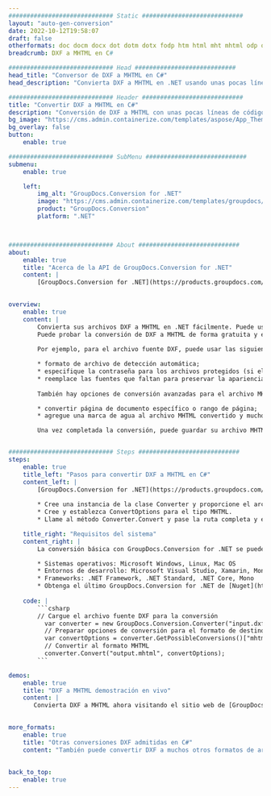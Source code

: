 ```yaml
---
############################# Static ############################
layout: "auto-gen-conversion"
date: 2022-10-12T19:58:07
draft: false
otherformats: doc docm docx dot dotm dotx fodp htm html mht mhtml odp odt otp pot potm potx pps ppsm ppsx ppt pptm pptx rtf
breadcrumb: DXF a MHTML en C#

############################# Head ############################
head_title: "Conversor de DXF a MHTML en C#"
head_description: "Convierta DXF a MHTML en .NET usando unas pocas líneas de código. Utilice la API de conversión de documentos de GroupDocs para convertir más de 160 formatos de archivo."

############################# Header ############################
title: "Convertir DXF a MHTML en C#"
description: "Conversión de DXF a MHTML con unas pocas líneas de código .NET"
bg_image: "https://cms.admin.containerize.com/templates/aspose/App_Themes/V3/images/bg/header1.png"
bg_overlay: false
button:
    enable: true

############################# SubMenu ############################
submenu:
    enable: true

    left:
        img_alt: "GroupDocs.Conversion for .NET"
        image: "https://cms.admin.containerize.com/templates/groupdocs/images/product-logos/90x90-noborder/groupdocs-conversion-net.png"
        product: "GroupDocs.Conversion"
        platform: ".NET"



############################# About ############################
about:
    enable: true
    title: "Acerca de la API de GroupDocs.Conversion for .NET"
    content: |
        [GroupDocs.Conversion for .NET](https://products.groupdocs.com/conversion/net/) se puede usar para convertir Microsoft Word, Excel, PowerPoint, PDF, Visio y otros formatos. GroupDocs.Conversion es una API independiente que es adecuada para sistemas internos y de back-end donde se requiere un alto rendimiento. No depende de ningún software como Microsoft u Open Office.
    

overview:
    enable: true
    content: |
        Convierta sus archivos DXF a MHTML en .NET fácilmente. Puede usar solo un par de líneas de código C# en cualquier plataforma de su elección, como Windows, Linux, macOS.
        Puede probar la conversión de DXF a MHTML de forma gratuita y evaluar la calidad de los resultados de la conversión. Junto con los escenarios de conversión de archivos simples, puede probar opciones más avanzadas para cargar el archivo de origen DXF y para guardar el resultado de salida MHTML. 
        
        Por ejemplo, para el archivo fuente DXF, puede usar las siguientes opciones de carga:

        * formato de archivo de detección automática;
        * especifique la contraseña para los archivos protegidos (si el formato de archivo lo admite);
        * reemplace las fuentes que faltan para preservar la apariencia del documento.
        
        También hay opciones de conversión avanzadas para el archivo MHTML:

        * convertir página de documento específico o rango de página;
        * agregue una marca de agua al archivo MHTML convertido y mucho más.

        Una vez completada la conversión, puede guardar su archivo MHTML en la ruta del archivo local o en cualquier almacenamiento de terceros como FTP, Amazon S3, Google Drive, Dropbox, etc. Tenga en cuenta que para convertir DXF a MHTML no es necesario instalar ningún software adicional, como MS Office, Open Office, Adobe Acrobat Reader, etc.


############################# Steps ############################
steps:
    enable: true
    title_left: "Pasos para convertir DXF a MHTML en C#"
    content_left: |
        [GroupDocs.Conversion for .NET](https://products.groupdocs.com/conversion/net/) facilita a los desarrolladores convertir un archivo DXF a MHTML con unas pocas líneas de código.
        
        * Cree una instancia de la clase Converter y proporcione el archivo DXF con la ruta completa
        * Cree y establezca ConvertOptions para el tipo MHTML.
        * Llame al método Converter.Convert y pase la ruta completa y el formato (MHTML) como parámetro

    title_right: "Requisitos del sistema"
    content_right: |
        La conversión básica con GroupDocs.Conversion for .NET se puede realizar en unos pocos pasos simples. Nuestras API son compatibles con todas las principales plataformas y sistemas operativos. Antes de ejecutar el código a continuación, asegúrese de tener instalados los siguientes requisitos previos en su sistema.

        * Sistemas operativos: Microsoft Windows, Linux, Mac OS
        * Entornos de desarrollo: Microsoft Visual Studio, Xamarin, MonoDevelop
        * Frameworks: .NET Framework, .NET Standard, .NET Core, Mono
        * Obtenga el último GroupDocs.Conversion for .NET de [Nuget](https://www.nuget.org/packages/groupdocs.conversion)
         
    code: |
        ```csharp    
        // Cargue el archivo fuente DXF para la conversión
          var converter = new GroupDocs.Conversion.Converter("input.dxf");
          // Preparar opciones de conversión para el formato de destino MHTML
          var convertOptions = converter.GetPossibleConversions()["mhtml"].ConvertOptions;
          // Convertir al formato MHTML
          converter.Convert("output.mhtml", convertOptions);
        ```

demos:
    enable: true
    title: "DXF a MHTML demostración en vivo"
    content: |
       Convierta DXF a MHTML ahora visitando el sitio web de [GroupDocs.Conversion App](https://products.groupdocs.app/conversion/family). La demostración en línea tiene las siguientes ventajas
          

more_formats:
    enable: true
    title: "Otras conversiones DXF admitidas en C#"
    content: "También puede convertir DXF a muchos otros formatos de archivo. Consulte la lista a continuación."
       
       
back_to_top:
    enable: true
---
```

